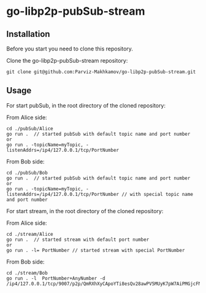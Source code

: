 # go-libp2p-pubSub-stream

## Installation

Before you start you need to clone this repository.

Clone the go-libp2p-pubSub-stream repository:

```shell
git clone git@github.com:Parviz-Makhkamov/go-libp2p-pubSub-stream.git
```


## Usage

For start pubSub, in the root directory of the cloned repository:

From Alice side:
```shell
cd ./pubSub/Alice
go run .  // started pubSub with default topic name and port number
or
go run . -topicName=myTopic, -listenAddrs=/ip4/127.0.0.1/tcp/PortNumber
```

From Bob side:
```shell
cd ./pubSub/Bob
go run .  // started pubSub with default topic name and port number
or
go run . -topicName=myTopic, -listenAddrs=/ip4/127.0.0.1/tcp/PortNumber // with special topic name and port number
```

For start stream, in the root directory of the cloned repository:

From Alice side:
```shell
cd ./stream/Alice
go run .  // started stream with default port number
or
go run . -l= PortNumber // started stream with special PortNumber
```

From Bob side:
```shell
cd ./stream/Bob
go run . -l  PortNumber+AnyNumber -d /ip4/127.0.0.1/tcp/9007/p2p/QmRXhXyCApoYTi8esQv28awPV5MUyK7pW7AiPMGjcFNKq1
```
